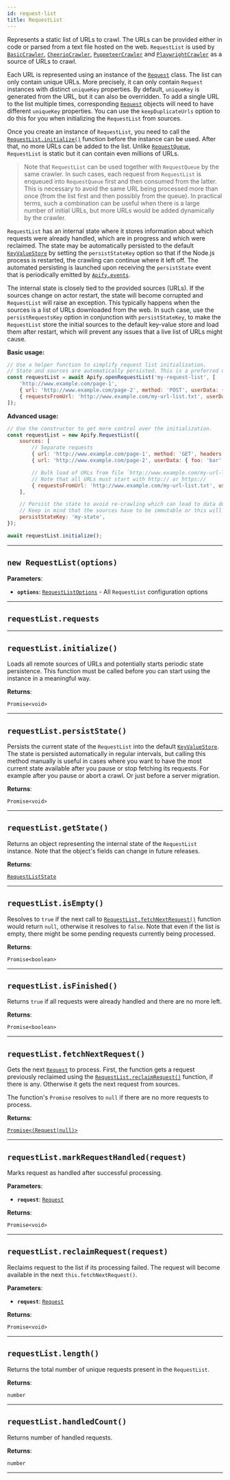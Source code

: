 ```yaml
---
id: request-list
title: RequestList
---
```


<a name="requestlist"></a>

Represents a static list of URLs to crawl. The URLs can be provided either in code or parsed from a text file hosted on the web. `RequestList` is used
by [`BasicCrawler`](../api/basic-crawler), [`CheerioCrawler`](../api/cheerio-crawler), [`PuppeteerCrawler`](../api/puppeteer-crawler) and
[`PlaywrightCrawler`](../api/playwright-crawler) as a source of URLs to crawl.

Each URL is represented using an instance of the [`Request`](../api/request) class. The list can only contain unique URLs. More precisely, it can only
contain `Request` instances with distinct `uniqueKey` properties. By default, `uniqueKey` is generated from the URL, but it can also be overridden. To
add a single URL to the list multiple times, corresponding [`Request`](../api/request) objects will need to have different `uniqueKey` properties. You
can use the `keepDuplicateUrls` option to do this for you when initializing the `RequestList` from sources.

Once you create an instance of `RequestList`, you need to call the [`RequestList.initialize()`](../api/request-list#initialize) function before the
instance can be used. After that, no more URLs can be added to the list. Unlike [`RequestQueue`](../api/request-queue), `RequestList` is static but it
can contain even millions of URLs.

> Note that `RequestList` can be used together with `RequestQueue` by the same crawler. In such cases, each request from `RequestList` is enqueued
> into `RequestQueue` first and then consumed from the latter. This is necessary to avoid the same URL being processed more than once (from the list
> first and then possibly from the queue). In practical terms, such a combination can be useful when there is a large number of initial URLs, but more
> URLs would be added dynamically by the crawler.

`RequestList` has an internal state where it stores information about which requests were already handled, which are in progress and which were
reclaimed. The state may be automatically persisted to the default [`KeyValueStore`](../api/key-value-store) by setting the `persistStateKey` option
so that if the Node.js process is restarted, the crawling can continue where it left off. The automated persisting is launched upon receiving the
`persistState` event that is periodically emitted by [`Apify.events`](../api/apify#events).

The internal state is closely tied to the provided sources (URLs). If the sources change on actor restart, the state will become corrupted and
`RequestList` will raise an exception. This typically happens when the sources is a list of URLs downloaded from the web. In such case, use the
`persistRequestsKey` option in conjunction with `persistStateKey`, to make the `RequestList` store the initial sources to the default key-value store
and load them after restart, which will prevent any issues that a live list of URLs might cause.

**Basic usage:**

```javascript
// Use a helper function to simplify request list initialization.
// State and sources are automatically persisted. This is a preferred usage.
const requestList = await Apify.openRequestList('my-request-list', [
    'http://www.example.com/page-1',
    { url: 'http://www.example.com/page-2', method: 'POST', userData: { foo: 'bar' } },
    { requestsFromUrl: 'http://www.example.com/my-url-list.txt', userData: { isFromUrl: true } },
]);
```

**Advanced usage:**

```javascript
// Use the constructor to get more control over the initialization.
const requestList = new Apify.RequestList({
    sources: [
        // Separate requests
        { url: 'http://www.example.com/page-1', method: 'GET', headers: { ... } },
        { url: 'http://www.example.com/page-2', userData: { foo: 'bar' }},

        // Bulk load of URLs from file `http://www.example.com/my-url-list.txt`
        // Note that all URLs must start with http:// or https://
        { requestsFromUrl: 'http://www.example.com/my-url-list.txt', userData: { isFromUrl: true } },
    ],

    // Persist the state to avoid re-crawling which can lead to data duplications.
    // Keep in mind that the sources have to be immutable or this will throw an error.
    persistStateKey: 'my-state',
});

await requestList.initialize();
```

---

<a name="exports.requestlist"></a>

## `new RequestList(options)`

**Parameters**:

-   **`options`**: [`RequestListOptions`](../typedefs/request-list-options) - All `RequestList` configuration options

---

<a name="requests"></a>

## `requestList.requests`

---

<a name="initialize"></a>

## `requestList.initialize()`

Loads all remote sources of URLs and potentially starts periodic state persistence. This function must be called before you can start using the
instance in a meaningful way.

**Returns**:

`Promise<void>`

---

<a name="persiststate"></a>

## `requestList.persistState()`

Persists the current state of the `RequestList` into the default [`KeyValueStore`](../api/key-value-store). The state is persisted automatically in
regular intervals, but calling this method manually is useful in cases where you want to have the most current state available after you pause or stop
fetching its requests. For example after you pause or abort a crawl. Or just before a server migration.

**Returns**:

`Promise<void>`

---

<a name="getstate"></a>

## `requestList.getState()`

Returns an object representing the internal state of the `RequestList` instance. Note that the object's fields can change in future releases.

**Returns**:

[`RequestListState`](../typedefs/request-list-state)

---

<a name="isempty"></a>

## `requestList.isEmpty()`

Resolves to `true` if the next call to [`RequestList.fetchNextRequest()`](../api/request-list#fetchnextrequest) function would return `null`,
otherwise it resolves to `false`. Note that even if the list is empty, there might be some pending requests currently being processed.

**Returns**:

`Promise<boolean>`

---

<a name="isfinished"></a>

## `requestList.isFinished()`

Returns `true` if all requests were already handled and there are no more left.

**Returns**:

`Promise<boolean>`

---

<a name="fetchnextrequest"></a>

## `requestList.fetchNextRequest()`

Gets the next [`Request`](../api/request) to process. First, the function gets a request previously reclaimed using the
[`RequestList.reclaimRequest()`](../api/request-list#reclaimrequest) function, if there is any. Otherwise it gets the next request from sources.

The function's `Promise` resolves to `null` if there are no more requests to process.

**Returns**:

[`Promise<(Request|null)>`](../api/request)

---

<a name="markrequesthandled"></a>

## `requestList.markRequestHandled(request)`

Marks request as handled after successful processing.

**Parameters**:

-   **`request`**: [`Request`](../api/request)

**Returns**:

`Promise<void>`

---

<a name="reclaimrequest"></a>

## `requestList.reclaimRequest(request)`

Reclaims request to the list if its processing failed. The request will become available in the next `this.fetchNextRequest()`.

**Parameters**:

-   **`request`**: [`Request`](../api/request)

**Returns**:

`Promise<void>`

---

<a name="length"></a>

## `requestList.length()`

Returns the total number of unique requests present in the `RequestList`.

**Returns**:

`number`

---

<a name="handledcount"></a>

## `requestList.handledCount()`

Returns number of handled requests.

**Returns**:

`number`

---
